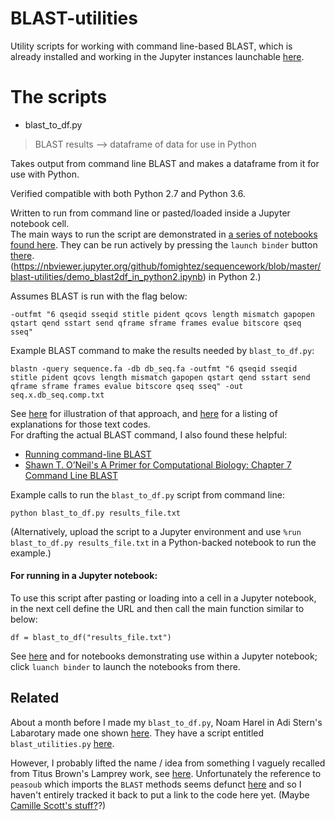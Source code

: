 # BLAST-utilities

Utility scripts for working with command line-based BLAST, which is already installed and working in the Jupyter instances launchable [here](https://github.com/fomightez/blast-binder).

# The scripts

* blast_to_df.py
> BLAST results --> dataframe of data for use in Python

Takes output from command line BLAST and makes a dataframe from it for use with Python.

Verified compatible with both Python 2.7 and Python 3.6.

Written to run from command line or pasted/loaded inside a Jupyter notebook cell.  
The main ways to run the script are demonstrated in [a series of notebooks found here](https://github.com/fomightez/blast-binder). They can be run actively by pressing the `launch binder` button [there](https://github.com/fomightez/blast-binder). (https://nbviewer.jupyter.org/github/fomightez/sequencework/blob/master/blast-utilities/demo_blast2df_in_python2.ipynb) in Python 2.)

Assumes BLAST is run with the flag below:
```
-outfmt "6 qseqid sseqid stitle pident qcovs length mismatch gapopen qstart qend sstart send qframe sframe frames evalue bitscore qseq sseq"
```
Example BLAST command to make the results needed by `blast_to_df.py`:
```
blastn -query sequence.fa -db db_seq.fa -outfmt "6 qseqid sseqid stitle pident qcovs length mismatch gapopen qstart qend sstart send qframe sframe frames evalue bitscore qseq sseq" -out seq.x.db_seq.comp.txt
```

See [here](https://medium.com/@auguste.dutcher/turn-blast-results-into-a-presence-absence-matrix-cc44429c814) for illustration of that approach, and [here](https://blastedbio.blogspot.com/2014/11/column-headers-in-blast-tabular-and-csv.html) for a listing of explanations for those text codes.  
For drafting the actual BLAST command, I also found these helpful:

- [Running command-line BLAST](https://angus.readthedocs.io/en/2017/running-command-line-blast.html) 
- [Shawn  T. O’Neil's A Primer for Computational Biology: Chapter 7 Command Line BLAST](http://library.open.oregonstate.edu/computationalbiology/chapter/command-line-blast/)


Example calls to run the `blast_to_df.py` script from command line:
```
python blast_to_df.py results_file.txt
```

(Alternatively, upload the script to a Jupyter environment and use `%run blast_to_df.py results_file.txt` in a Python-backed notebook to run the example.)




#### For running in a Jupyter notebook:

To use this script after pasting or loading into a cell in a Jupyter notebook, in the next cell define the URL and then call the main function similar to below:
```
df = blast_to_df("results_file.txt")
```
See [here](https://git.io/vh8M7) and for notebooks demonstrating use within a Jupyter notebook; click `luanch binder` to launch the notebooks from there.


Related
-------

About a month before I made my `blast_to_df.py`, Noam Harel in Adi Stern's Labarotary made one shown [here](https://github.com/taliaku/SternLab/commit/68abf4f05bd3d44923e365e7cdb6ca2ecb1d19ca). They have a script entitled `blast_utilities.py` [here](https://github.com/taliaku/SternLab/blob/master/blast_utilities.py).

However, I probably lifted the name / idea from something I vaguely recalled from Titus Brown's Lamprey work, see [here](https://github.com/dib-lab/2013-lamprey/blob/7493710399a05433989e25b3d01b962e6cab3553/notebooks/analyses/Lamprey_E_Protein_Analysis.ipynb). Unfortunately the reference to `peasoub` which imports the `BLAST` methods seems defunct [here](https://github.com/dib-lab/2013-lamprey/tree/7493710399a05433989e25b3d01b962e6cab3553) and so I haven't entirely tracked it back to put a link to the code here yet. (Maybe [Camille Scott's stuff?](https://github.com/dib-lab/2013-lamprey/blob/7493710399a05433989e25b3d01b962e6cab3553/notebooks/analyses/petmar-gtf-overlap.ipynb)?)
